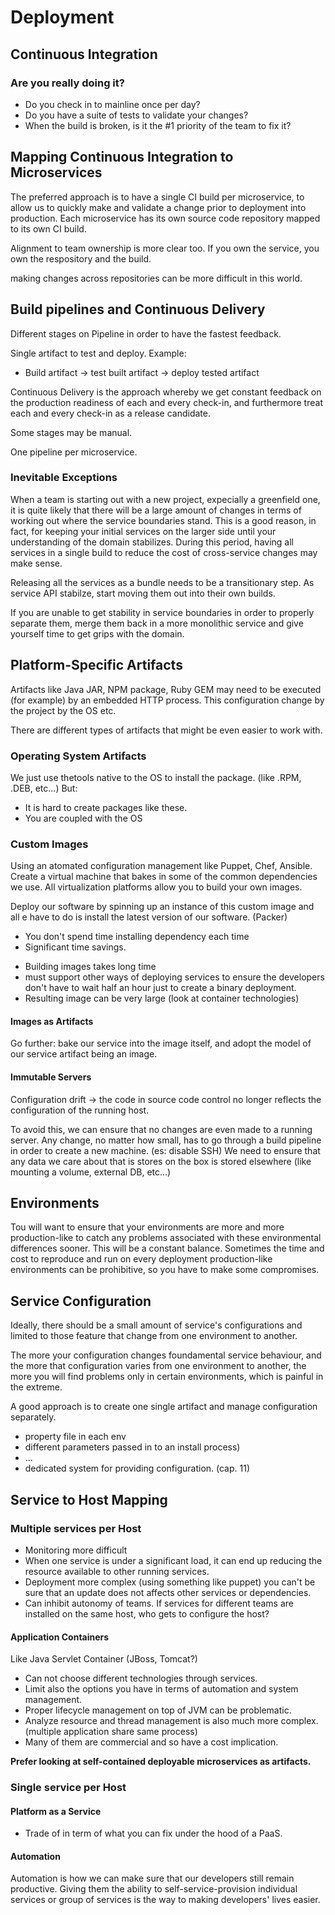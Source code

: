 # Deployment

## Continuous Integration

### Are you really doing it?
- Do you check in to mainline once per day?
- Do you have a suite of tests to validate your changes?
- When the build is broken, is it the #1 priority of the team to fix it?

## Mapping Continuous Integration to Microservices
The preferred approach is to have a single CI build per microservice, to allow us to quickly make and validate a change prior to deployment into production. Each microservice has its own source code repository mapped to its own CI build.

Alignment to team ownership is more clear too. If you own the service, you own the respository and the build.

making changes across repositories can be more difficult in this world.

## Build pipelines and Continuous Delivery
Different stages on Pipeline in order to have the fastest feedback.

Single artifact to test and deploy. Example:
  - Build artifact -> test built artifact -> deploy tested artifact

Continuous Delivery is the approach whereby we get constant feedback on the production readiness of each and every check-in, and furthermore treat each and every check-in as a release candidate.

Some stages may be manual.

One pipeline per microservice.

### Inevitable Exceptions
When a team is starting out with a new project, expecially a greenfield one, it is quite likely that there will be a large amount of changes in terms of working out where the service boundaries stand.
This is a good reason, in fact, for keeping your initial services on the larger side until your understanding of the domain stabilizes.
During this period, having all services in a single build to reduce the cost of cross-service changes may make sense.

Releasing all the services as a bundle needs to be a transitionary step.
As service API stabilze, start moving them out into their own builds.

If you are unable to get stability in service boundaries in order to properly separate them, merge them back in a more monolithic service and give yourself time to get grips with the domain.

## Platform-Specific Artifacts
Artifacts like Java JAR, NPM package, Ruby GEM may need to be executed (for example) by an embedded HTTP process.
This configuration change by the project by the OS etc.

There are different types of artifacts that might be even easier to work with.

### Operating System Artifacts
We just use thetools native to the OS to install the package. (like .RPM, .DEB, etc...)
But:
- It is hard to create packages like these.
- You are coupled with the OS

### Custom Images
Using an atomated configuration management like Puppet, Chef, Ansible.
Create a virtual machine that bakes in some of the common dependencies we use. All virtualization platforms allow you to build your own images.

Deploy our software by spinning up an instance of this custom image and all e have to do is install the latest version of our software. (Packer)
+ You don't spend time installing dependency each time
+ Significant time savings.
- Building images takes long time
- must support other ways of deploying services to ensure the developers don't have to wait half an hour just to create a binary deployment.
- Resulting image can be very large (look at container technologies)

#### Images as Artifacts
Go further: bake our service into the image itself, and adopt the model of our service artifact being an image.

#### Immutable Servers
Configuration drift -> the code in source code control no longer reflects the configuration of the running host.

To avoid this, we can ensure that no changes are even made to a running server.
Any change, no matter how small, has to go through a build pipeline in order to create a new machine. (es: disable SSH)
We need to ensure that any data we care about that is stores on the box is stored elsewhere (like mounting a volume, external DB, etc...)

## Environments
Tou will want to ensure that your environments are more and more production-like to catch any problems associated with these environmental differences sooner.
This will be a constant balance. Sometimes the time and cost to reproduce and run on every deployment production-like environments can be prohibitive, so you have to make some compromises.

## Service Configuration

Ideally, there should be a small amount of service's configurations and limited to those feature that change from one environment to another.

The more your configuration changes foundamental service behaviour, and the more that configuration varies from one environment to another, the more you will find problems only in certain environments, which is painful in the extreme.

A good approach is to create one single artifact and manage configuration separately.
- property file in each env
- different parameters passed in to an install process)
- ...
- dedicated system for providing configuration. (cap. 11)

## Service to Host Mapping

### Multiple services per Host
- Monitoring more difficult
- When one service is under a significant load, it can end up reducing the resource available to other running services.
- Deployment more complex (using something like puppet) you can't be sure that an update does not affects other services or dependencies.
- Can inhibit autonomy of teams. If services for different teams are installed on the same host, who gets to configure the host?

#### Application Containers
Like Java Servlet Container (JBoss, Tomcat?)

- Can not choose different technologies through services.
- Limit also the options you have in terms of automation and system management.
- Proper lifecycle management on top of JVM can be problematic.
- Analyze resource and thread management is also much more complex. (multiple application share same process)
- Many of them are commercial and so have a cost implication.

**Prefer looking at self-contained deployable microservices as artifacts.**

### Single service per Host

#### Platform as a Service
- Trade of in term of what you can fix under the hood of a PaaS.

#### Automation
Automation is how we can make sure that our developers still remain productive. Giving them the ability to self-service-provision individual services or group of services is the way to making developers' lives easier.
